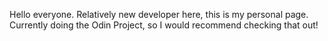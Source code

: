 Hello everyone. Relatively new developer here, this is my personal page. Currently doing the Odin Project, so I would recommend checking that out!
